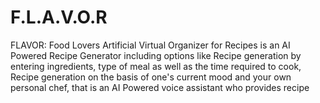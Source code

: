 # F.L.A.V.O.R
FLAVOR: Food Lovers Artificial Virtual Organizer for Recipes is an AI Powered Recipe Generator including options like Recipe generation by entering ingredients, type of meal as well as the time required to cook, Recipe generation on the basis of one's current mood and your own personal chef, that is an AI Powered voice assistant who provides recipe
